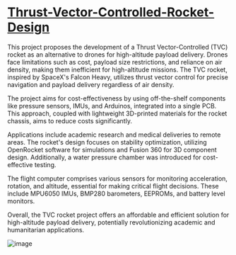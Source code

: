 # <a href="https://a360.co/3PXAbBp"> Thrust-Vector-Controlled-Rocket-Design </a>

This project proposes the development of a Thrust Vector-Controlled (TVC) rocket as an alternative to drones for high-altitude payload delivery. Drones face limitations such as
cost, payload size restrictions, and reliance on air density, making them inefficient for high-altitude missions. The TVC rocket, inspired by SpaceX's Falcon Heavy, utilizes 
thrust vector control for precise navigation and payload delivery regardless of air density.

The project aims for cost-effectiveness by using off-the-shelf components like pressure sensors, IMUs, and Arduinos, integrated into a single PCB. This approach, coupled with
lightweight 3D-printed materials for the rocket chassis, aims to reduce costs significantly.

Applications include academic research and medical deliveries to remote areas. The rocket's design focuses on stability optimization, utilizing OpenRocket software for
simulations and Fusion 360 for 3D component design. Additionally, a water pressure chamber was introduced for cost-effective testing.

The flight computer comprises various sensors for monitoring acceleration, rotation, and altitude, essential for making critical flight decisions. These include MPU6050 IMUs, 
BMP280 barometers, EEPROMs, and battery level monitors.

Overall, the TVC rocket project offers an affordable and efficient solution for high-altitude payload delivery, potentially revolutionizing academic and humanitarian applications.

![image](https://github.com/IbrahimEssamIbrahim/Thrust-Vector-Controlled-Rocket-Design/assets/141848382/bcbd15b8-d68d-4eb7-8d1e-fb88f938079f)
